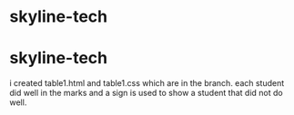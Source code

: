 # skyline-tech
# skyline-tech
i created table1.html and table1.css which are in the branch. each student did well in the marks and a sign is used to show a student that did not do well.

